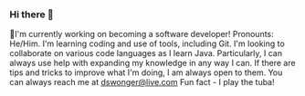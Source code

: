 ### Hi there 👋

<!--
**dswonger/dswonger** is a ✨ _special_ ✨ repository because its `README.md` (this file) appears on your GitHub profile.

Here are some ideas to get you started:

- 🔭 I’m currently working on ...
- 🌱 I’m currently learning ...
- 👯 I’m looking to collaborate on ...
- 🤔 I’m looking for help with ...
- 💬 Ask me about ...
- 📫 How to reach me: ...
- 😄 Pronouns: ...
- ⚡ Fun fact: ...
-->
🔭I'm currently working on becoming a software developer! 
Pronounts: He/Him. 
I'm  learning coding and use of tools, including Git. I'm looking to collaborate on various code languages as I learn Java. Particularly, I can always use help with expanding my knowledge in any way I can. If there are tips and tricks to improve what I'm doing, I am always open to them. 
You can always reach me at dswonger@live.com
Fun fact - I play the tuba!